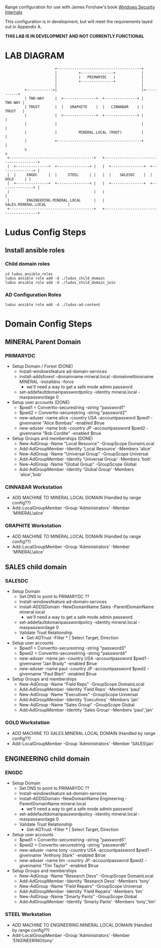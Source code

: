 Range configuration for use with James Forshaw's book [Windows Security Internals](https://nostarch.com/windows-security-internals)

This configuration is in development, but will meet the requirements layed out in Appendix A.

**THIS LAB IS IN DEVELOPMENT AND NOT CURRENTLY FUNCTIONAL**

# LAB DIAGRAM
```
                       +---------------------------------------+                      
                       |          +---------------+            |                      
                       |          |   PRIMARYDC   |            |                      
                       |          +---------------+            |                      
                       |                                       |                      
         +------------>|                                       |<-----------+         
         | TWO-WAY     |  +---------------+  +---------------+ |    TWO-WAY |         
         | TRUST       |  |   GRAPHITE    |  |   CINNABAR    | |    TRUST   |         
         |             |  +---------------+  +---------------+ |            |         
         |             |                                       |            |         
         |             |          MINERAL.LOCAL (ROOT)         |            |         
         |             +---------------------------------------+            |         
         v                                                                  v         
 +---------------------------------------+   +---------------------------------------+
 |  +---------------+  +---------------+ |   |  +---------------+  +---------------+ |
 |  |     ENGDC     |  |     STEEL     | |   |  |    SALESDC    |  |      GOLD     | |
 |  +---------------+  +---------------+ |   |  +---------------+  +---------------+ |
 |                                       |   |                                       |
 |        ENGINEERING.MINERAL.LOCAL      |   |          SALES.MINERAL.LOCAL          |
 +---------------------------------------+   +---------------------------------------+
```

# Ludus Config Steps
## Install ansible roles
### Child domain roles

```git clone https://github.com/ChoiSG/ludus_ansible_roles.git
cd ludus_ansible_roles
ludus ansible role add -d ./ludus_child_domain
ludus ansible role add -d ./ludus_child_domain_join
```

### AD Configuration Roles
```git clone https://github.com/Cyblex-Consulting/ludus-ad-content.git
ludus ansible role add -d ./ludus-ad-content
```

# Domain Config Steps
## MINERAL Parent Domain
### PRIMARYDC
* Setup Domain / Forest (DONE)
  * Install-windowsfeature ad-domain-services
  * install-addsforest -domainname mineral.local -domainnetbiosname MINERAL -installdns -force
    * we'll need a way to get a safe mode admin password
  * set-addefaultdomainpasswordpolicy -identity mineral.local -maxpasswordage 0
* Setup user accounts (DONE)
  * $pwd1 = Convertto-securestring -string "password1"
  * $pwd2 = Convertto-securestring -string "password2"
  * new-aduser -name alice -country USA -accountpassword $pwd1 -givenname "Alice Bombas" -enabled $true
  * new-aduser -name bob -country JP -accountpassword $pwd2 -givenname "Bob Cordite" -enabled $true
* Setup Groups and memberships (DONE)
  * New-AdGroup -Name "Local Resource" -GroupScope DomainLocal
  * Add-AdGroupMember -Identity 'Local Resource' -Members 'alice'
  * New-AdGroup -Name "Universal Group" -GroupScope Universal
  * Add-AdGroupMember -Identity 'Universal Group' -Members 'bob'
  * New-AdGroup -Name "Global Group" -GroupScope Global
  * Add-AdGroupMember -Identity 'Global Group' -Members 'alice','bob'

### CINNABAR Workstation
* ADD MACHINE TO MINERAL.LOCAL DOMAIN (Handled by range config??)
* Add-LocalGroupMember -Group 'Administrators' -Member 'MINERAL\alice'

### GRAPHITE Workstation
* ADD MACHINE TO MINERAL.LOCAL DOMAIN (Handled by range config??)
* Add-LocalGroupMember -Group 'Administrators' -Member 'MINERAL\alice'

## SALES child domain
### SALESDC
* Setup Domain
  * Set DNS to point to PRIMARYDC ??
  * Install-windowsfeature ad-domain-services
  * install-ADDSDomain -NewDomainName Sales -ParentDomainName mineral.local
    * we'll need a way to get a safe mode admin password
  * set-addefaultdomainpasswordpolicy -identity mineral.local -maxpasswordage 0
  * Validate Trust Relationship
    * Get-ADTrust -Filter * | Select Target, Direction
* Setup user accounts
  * $pwd1 = Convertto-securestring -string "password3"
  * $pwd2 = Convertto-securestring -string "password4"
  * new-aduser -name jan -country USA -accountpassword $pwd1 -givenname "Jan Brady" -enabled $true
  * new-aduser -name paul -country JP -accountpassword $pwd2 -givenname "Paul Blart" -enabled $true
* Setup Groups and memberships
  * New-AdGroup -Name "Field Reps" -GroupScope DomainLocal
  * Add-AdGroupMember -Identity 'Field Reps' -Members 'paul'
  * New-AdGroup -Name "Executives" -GroupScope Universal
  * Add-AdGroupMember -Identity 'Executives' -Members 'jan'
  * New-AdGroup -Name "Sales Group" -GroupScope Global
  * Add-AdGroupMember -Identity 'Sales Group' -Members 'paul','jan'

### GOLD Workstation
* ADD MACHINE TO SALES.MINERAL.LOCAL DOMAIN (Handled by range config??)
* Add-LocalGroupMember -Group 'Administrators' -Member 'SALES\jan'

## ENGINEERING child domain
### ENGDC
* Setup Domain
  * Set DNS to point to PRIMARYDC ??
  * Install-windowsfeature ad-domain-services
  * install-ADDSDomain -NewDomainName Engineering -ParentDomainName mineral.local
    * we'll need a way to get a safe mode admin password
  * set-addefaultdomainpasswordpolicy -identity mineral.local -maxpasswordage 0
  * Validate Trust Relationship
    * Get-ADTrust -Filter * | Select Target, Direction
* Setup user accounts
  * $pwd1 = Convertto-securestring -string "password5"
  * $pwd2 = Convertto-securestring -string "password6"
  * new-aduser -name tony -country USA -accountpassword $pwd1 -givenname "Anthony Stark" -enabled $true
  * new-aduser -name tim -country JP -accountpassword $pwd2 -givenname "Tim Taylor" -enabled $true
* Setup Groups and memberships
  * New-AdGroup -Name "Research Devs" -GroupScope DomainLocal
  * Add-AdGroupMember -Identity 'Research Devs' -Members 'tony'
  * New-AdGroup -Name "Field Repairs" -GroupScope Universal
  * Add-AdGroupMember -Identity 'Field Repairs' -Members 'tim'
  * New-AdGroup -Name "Smarty Pants" -GroupScope Global
  * Add-AdGroupMember -Identity 'Smarty Pants' -Members 'tony','tim'

### STEEL Workstation
* ADD MACHINE TO ENGINEERING.MINERAL.LOCAL DOMAIN (Handled by range config??)
* Add-LocalGroupMember -Group 'Administrators' -Member 'ENGINEERING\tony'
